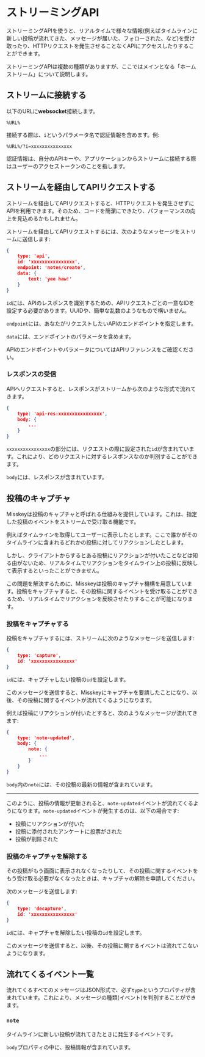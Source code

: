 # ストリーミングAPI

ストリーミングAPIを使うと、リアルタイムで様々な情報(例えばタイムラインに新しい投稿が流れてきた、メッセージが届いた、フォローされた、など)を受け取ったり、HTTPリクエストを発生させることなくAPIにアクセスしたりすることができます。

ストリーミングAPIは複数の種類がありますが、ここではメインとなる「ホームストリーム」について説明します。

## ストリームに接続する

以下のURLに**websocket**接続します。
```
%URL%
```

接続する際は、`i`というパラメータ名で認証情報を含めます。例:
```
%URL%/?i=xxxxxxxxxxxxxxx
```

認証情報は、自分のAPIキーや、アプリケーションからストリームに接続する際はユーザーのアクセストークンのことを指します。

## ストリームを経由してAPIリクエストする

ストリームを経由してAPIリクエストすると、HTTPリクエストを発生させずにAPIを利用できます。そのため、コードを簡潔にできたり、パフォーマンスの向上を見込めるかもしれません。

ストリームを経由してAPIリクエストするには、次のようなメッセージをストリームに送信します:
```json
{
	type: 'api',
	id: 'xxxxxxxxxxxxxxxx',
	endpoint: 'notes/create',
	data: {
		text: 'yee haw!'
	}
}
```

`id`には、APIのレスポンスを識別するための、APIリクエストごとの一意なIDを設定する必要があります。UUIDや、簡単な乱数のようなもので構いません。

`endpoint`には、あなたがリクエストしたいAPIのエンドポイントを指定します。

`data`には、エンドポイントのパラメータを含めます。

<div class="ui info">
	<p><i class="fas fa-info-circle"></i> APIのエンドポイントやパラメータについてはAPIリファレンスをご確認ください。</p>
</div>

### レスポンスの受信

APIへリクエストすると、レスポンスがストリームから次のような形式で流れてきます。

```json
{
	type: 'api-res:xxxxxxxxxxxxxxxx',
	body: {
		...
	}
}
```

`xxxxxxxxxxxxxxxx`の部分には、リクエストの際に設定された`id`が含まれています。これにより、どのリクエストに対するレスポンスなのか判別することができます。

`body`には、レスポンスが含まれています。

## 投稿のキャプチャ

Misskeyは投稿のキャプチャと呼ばれる仕組みを提供しています。これは、指定した投稿のイベントをストリームで受け取る機能です。

例えばタイムラインを取得してユーザーに表示したとします。ここで誰かがそのタイムラインに含まれるどれかの投稿に対してリアクションしたとします。

しかし、クライアントからするとある投稿にリアクションが付いたことなどは知る由がないため、リアルタイムでリアクションをタイムライン上の投稿に反映して表示するといったことができません。

この問題を解決するために、Misskeyは投稿のキャプチャ機構を用意しています。投稿をキャプチャすると、その投稿に関するイベントを受け取ることができるため、リアルタイムでリアクションを反映させたりすることが可能になります。

### 投稿をキャプチャする

投稿をキャプチャするには、ストリームに次のようなメッセージを送信します:

```json
{
	type: 'capture',
	id: 'xxxxxxxxxxxxxxxx'
}
```

`id`には、キャプチャしたい投稿の`id`を設定します。

このメッセージを送信すると、Misskeyにキャプチャを要請したことになり、以後、その投稿に関するイベントが流れてくるようになります。

例えば投稿にリアクションが付いたとすると、次のようなメッセージが流れてきます:

```json
{
	type: 'note-updated',
	body: {
		note: {
			...
		}
	}
}
```

`body`内の`note`には、その投稿の最新の情報が含まれています。

---

このように、投稿の情報が更新されると、`note-updated`イベントが流れてくるようになります。`note-updated`イベントが発生するのは、以下の場合です:

- 投稿にリアクションが付いた
- 投稿に添付されたアンケートに投票がされた
- 投稿が削除された

### 投稿のキャプチャを解除する

その投稿がもう画面に表示されなくなったりして、その投稿に関するイベントをもう受け取る必要がなくなったときは、キャプチャの解除を申請してください。

次のメッセージを送信します:

```json
{
	type: 'decapture',
	id: 'xxxxxxxxxxxxxxxx'
}
```

`id`には、キャプチャを解除したい投稿の`id`を設定します。

このメッセージを送信すると、以後、その投稿に関するイベントは流れてこないようになります。

## 流れてくるイベント一覧

流れてくるすべてのメッセージはJSON形式で、必ず`type`というプロパティが含まれています。これにより、メッセージの種類(イベント)を判別することができます。

### `note`

タイムラインに新しい投稿が流れてきたときに発生するイベントです。

`body`プロパティの中に、投稿情報が含まれています。
